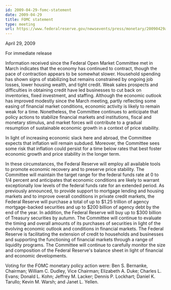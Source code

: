 ```yaml
---
id: 2009-04-29-fomc-statement
date: 2009-04-29
title: FOMC statement
type: meeting
url: https://www.federalreserve.gov/newsevents/press/monetary/20090429a.htm
---
```


April 29, 2009

For immediate release

Information received since the Federal Open Market Committee met in March indicates that the economy has continued to contract, though the pace of contraction appears to be somewhat slower. Household spending has shown signs of stabilizing but remains constrained by ongoing job losses, lower housing wealth, and tight credit. Weak sales prospects and difficulties in obtaining credit have led businesses to cut back on inventories, fixed investment, and staffing. Although the economic outlook has improved modestly since the March meeting, partly reflecting some easing of financial market conditions, economic activity is likely to remain weak for a time. Nonetheless, the Committee continues to anticipate that policy actions to stabilize financial markets and institutions, fiscal and monetary stimulus, and market forces will contribute to a gradual resumption of sustainable economic growth in a context of price stability.

In light of increasing economic slack here and abroad, the Committee expects that inflation will remain subdued. Moreover, the Committee sees some risk that inflation could persist for a time below rates that best foster economic growth and price stability in the longer term.

In these circumstances, the Federal Reserve will employ all available tools to promote economic recovery and to preserve price stability. The Committee will maintain the target range for the federal funds rate at 0 to 1/4 percent and anticipates that economic conditions are likely to warrant exceptionally low levels of the federal funds rate for an extended period. As previously announced, to provide support to mortgage lending and housing markets and to improve overall conditions in private credit markets, the Federal Reserve will purchase a total of up to $1.25 trillion of agency mortgage-backed securities and up to $200 billion of agency debt by the end of the year. In addition, the Federal Reserve will buy up to $300 billion of Treasury securities by autumn. The Committee will continue to evaluate the timing and overall amounts of its purchases of securities in light of the evolving economic outlook and conditions in financial markets. The Federal Reserve is facilitating the extension of credit to households and businesses and supporting the functioning of financial markets through a range of liquidity programs. The Committee will continue to carefully monitor the size and composition of the Federal Reserve's balance sheet in light of financial and economic developments.

Voting for the FOMC monetary policy action were: Ben S. Bernanke, Chairman; William C. Dudley, Vice Chairman; Elizabeth A. Duke; Charles L. Evans; Donald L. Kohn; Jeffrey M. Lacker; Dennis P. Lockhart; Daniel K. Tarullo; Kevin M. Warsh; and Janet L. Yellen.